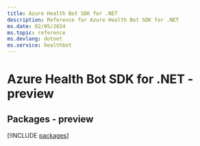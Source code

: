 ```yaml
---
title: Azure Health Bot SDK for .NET
description: Reference for Azure Health Bot SDK for .NET
ms.date: 02/05/2024
ms.topic: reference
ms.devlang: dotnet
ms.service: healthbot
---
```

# Azure Health Bot SDK for .NET - preview
## Packages - preview
[!INCLUDE [packages](health-bot-index.md)]